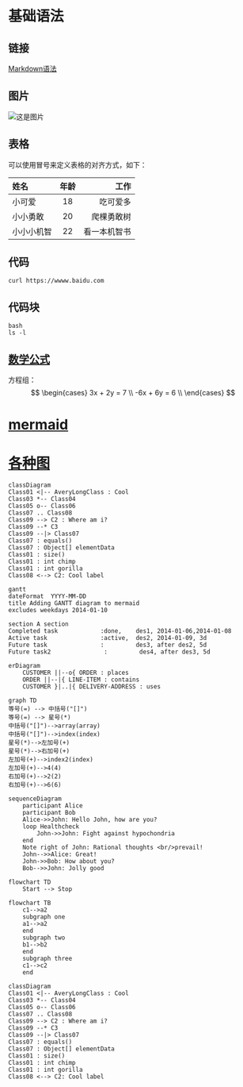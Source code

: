 
# 基础语法

## 链接
[Markdown语法](https://markdown.com.cn)

## 图片
![这是图片](https://markdown.com.cn/assets/img/philly-magic-garden.9c0b4415.jpg "Magic Gardens")

## 表格

可以使用冒号来定义表格的对齐方式，如下：

| 姓名   | 年龄 |     工作 |
| :----- | :--: | -------: |
| 小可爱 |  18  | 吃可爱多 |
| 小小勇敢 |  20  | 爬棵勇敢树 |
| 小小小机智 |  22  | 看一本机智书 |
## 代码
` curl https://wwww.baidu.com `
## 代码块
```
bash
ls -l
```

## [数学公式](https://github.com/MakerGYT/markdown-it-latex2img)
方程组：
$$
\begin{cases}
3x + 2y  = 7 \\
-6x + 6y  = 6 \\
\end{cases}
$$

# [mermaid](https://github.com/mermaid-js/mermaid)
# [各种图](http://mermaid-js.github.io/mermaid/#/)
```mermaid
classDiagram
Class01 <|-- AveryLongClass : Cool
Class03 *-- Class04
Class05 o-- Class06
Class07 .. Class08
Class09 --> C2 : Where am i?
Class09 --* C3
Class09 --|> Class07
Class07 : equals()
Class07 : Object[] elementData
Class01 : size()
Class01 : int chimp
Class01 : int gorilla
Class08 <--> C2: Cool label
```
```mermaid
gantt
dateFormat  YYYY-MM-DD
title Adding GANTT diagram to mermaid
excludes weekdays 2014-01-10

section A section
Completed task            :done,    des1, 2014-01-06,2014-01-08
Active task               :active,  des2, 2014-01-09, 3d
Future task               :         des3, after des2, 5d
Future task2               :         des4, after des3, 5d
```
```mermaid
erDiagram
    CUSTOMER ||--o{ ORDER : places
    ORDER ||--|{ LINE-ITEM : contains
    CUSTOMER }|..|{ DELIVERY-ADDRESS : uses

```
```mermaid
graph TD
等号(=) --> 中括号("[]")
等号(=) --> 星号(*)
中括号("[]")-->array(array)
中括号("[]")-->index(index)
星号(*)-->左加号(+)
星号(*)-->右加号(+)
左加号(+)-->index2(index)
左加号(+)-->4(4)
右加号(+)-->2(2)
右加号(+)-->6(6)

```

```mermaid
sequenceDiagram
    participant Alice
    participant Bob
    Alice->>John: Hello John, how are you?
    loop Healthcheck
        John->>John: Fight against hypochondria
    end
    Note right of John: Rational thoughts <br/>prevail!
    John-->>Alice: Great!
    John->>Bob: How about you?
    Bob-->>John: Jolly good
```
```mermaid
flowchart TD
    Start --> Stop
```
```mermaid
flowchart TB
    c1-->a2
    subgraph one
    a1-->a2
    end
    subgraph two
    b1-->b2
    end
    subgraph three
    c1-->c2
    end
```
```mermaid
classDiagram
Class01 <|-- AveryLongClass : Cool
Class03 *-- Class04
Class05 o-- Class06
Class07 .. Class08
Class09 --> C2 : Where am i?
Class09 --* C3
Class09 --|> Class07
Class07 : equals()
Class07 : Object[] elementData
Class01 : size()
Class01 : int chimp
Class01 : int gorilla
Class08 <--> C2: Cool label
```



